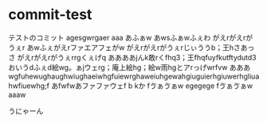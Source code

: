 # commit-test
テストのコミット
agesgwrgaer
aaa
あふぁw
あwsふぁwふぇわ
がえrがえrがうぇr
あwふぇがえrファエアフェがw
がえrがえrがうぇrじぃううb；王hさあっさ
がえrがえrがうぇrrgくぇげq
ああああjんk敢rくfhq3；王fhqfuyfkutftydutd3おいうdふぇd絵wg。ぁjウェrg；庵上絵hg；絵w雨hgとアrっげwrfvw
あああ
wgfuhewughaughwiughaeiwhgfuiewrghaweiuhgewahgiuguierhgiuwerhgliuahwfiuewhg;f
あfwfwあファファウェf
b
kか
fゔぁゔぁw
egegege
fゔぁゔぁw
aaaw

うにゃーん
